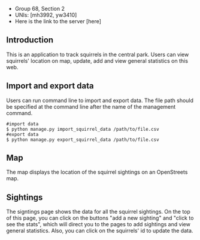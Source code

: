 - Group 68, Section 2 
- UNIs: [mh3992, yw3410] 
- Here is the link to the server [here] 
## Introduction 
This is an application to track squirrels in the central park. Users can view squirrels' location on map, update, add and view general statistics on this web. 
## Import and export data 
Users can run command line to import and export data. The file path should be specified at the command line after the name of the management command. 

    #import data  
    $ python manage.py import_squirrel_data /path/to/file.csv  
    #export data  
    $ python manage.py export_squirrel_data /path/to/file.csv   
    
## Map 
The map displays the location of the squirrel sightings on an OpenStreets map. 
## Sightings 
The signtings page shows the data for all the squirrel sightings. On the top of this page, you can click on the buttons "add a new sighting" and "click to see the stats", which will direct you to the pages to add sightings and view general statistics. Also, you can click on the squirrels' id to update the data.
